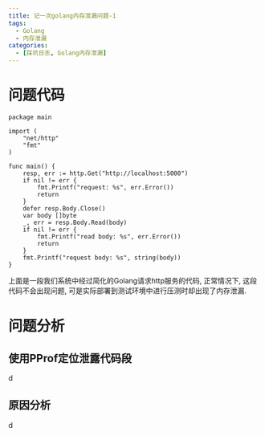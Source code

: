 ```yaml
---
title: 记一次golang内存泄漏问题-1
tags:
  - Golang
  - 内存泄漏
categories:
  - [踩坑日志, Golang内存泄漏]
---
```


# 问题代码

``` golang
package main

import (
    "net/http"
    "fmt"
)

func main() {
	resp, err := http.Get("http://localhost:5000")
	if nil != err {
		fmt.Printf("request: %s", err.Error())
		return
	}
	defer resp.Body.Close()
	var body []byte
	_, err = resp.Body.Read(body)
	if nil != err {
		fmt.Printf("read body: %s", err.Error())
		return
	}
	fmt.Printf("request body: %s", string(body))
}
```
上面是一段我们系统中经过简化的Golang请求http服务的代码, 正常情况下, 这段代码不会出现问题, 可是实际部署到测试环境中进行压测时却出现了内存泄漏.

# 问题分析

## 使用PProf定位泄露代码段
d
## 原因分析
d